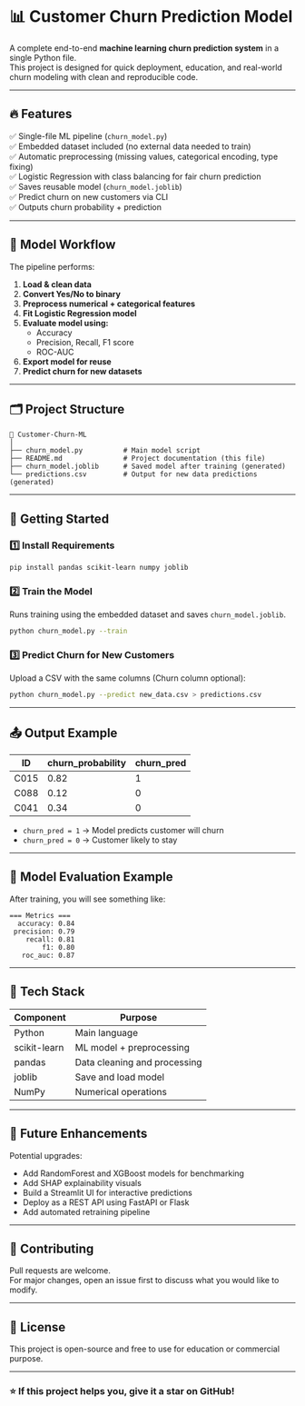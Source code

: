 # 📊 Customer Churn Prediction Model

A complete end-to-end **machine learning churn prediction system** in a single Python file.  
This project is designed for quick deployment, education, and real-world churn modeling with clean and reproducible code.

---

## 🔥 Features

✅ Single-file ML pipeline (`churn_model.py`)  
✅ Embedded dataset included (no external data needed to train)  
✅ Automatic preprocessing (missing values, categorical encoding, type fixing)  
✅ Logistic Regression with class balancing for fair churn prediction  
✅ Saves reusable model (`churn_model.joblib`)  
✅ Predict churn on new customers via CLI  
✅ Outputs churn probability + prediction  

---

## 🧠 Model Workflow

The pipeline performs:

1. **Load & clean data**
2. **Convert Yes/No to binary**
3. **Preprocess numerical + categorical features**
4. **Fit Logistic Regression model**
5. **Evaluate model using:**
   - Accuracy
   - Precision, Recall, F1 score
   - ROC-AUC
6. **Export model for reuse**
7. **Predict churn for new datasets**

---

## 🗂 Project Structure

```
📁 Customer-Churn-ML
│
├── churn_model.py          # Main model script
├── README.md               # Project documentation (this file)
├── churn_model.joblib      # Saved model after training (generated)
└── predictions.csv         # Output for new data predictions (generated)
```

---

## 🚀 Getting Started

### 1️⃣ Install Requirements

```bash
pip install pandas scikit-learn numpy joblib
```

### 2️⃣ Train the Model

Runs training using the embedded dataset and saves `churn_model.joblib`.

```bash
python churn_model.py --train
```

### 3️⃣ Predict Churn for New Customers

Upload a CSV with the same columns (Churn column optional):

```bash
python churn_model.py --predict new_data.csv > predictions.csv
```

---

## 📤 Output Example

| ID  | churn_probability | churn_pred |
|-----|-------------------|-------------|
| C015 | 0.82              | 1           |
| C088 | 0.12              | 0           |
| C041 | 0.34              | 0           |

- `churn_pred = 1` → Model predicts customer will churn  
- `churn_pred = 0` → Customer likely to stay  

---

## 🧪 Model Evaluation Example

After training, you will see something like:

```
=== Metrics ===
  accuracy: 0.84
 precision: 0.79
    recall: 0.81
        f1: 0.80
   roc_auc: 0.87
```

---

## 🧬 Tech Stack

| Component | Purpose |
|-----------|----------|
| Python | Main language |
| scikit-learn | ML model + preprocessing |
| pandas | Data cleaning and processing |
| joblib | Save and load model |
| NumPy | Numerical operations |

---

## 🚧 Future Enhancements

Potential upgrades:

- Add RandomForest and XGBoost models for benchmarking
- Add SHAP explainability visuals
- Build a Streamlit UI for interactive predictions  
- Deploy as a REST API using FastAPI or Flask  
- Add automated retraining pipeline  

---

## 🤝 Contributing

Pull requests are welcome.  
For major changes, open an issue first to discuss what you would like to modify.

---

## 📜 License

This project is open-source and free to use for education or commercial purpose.

---

### ⭐ If this project helps you, give it a star on GitHub!

